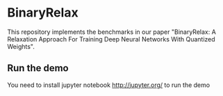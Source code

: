 # BinaryRelax
This repository implements the benchmarks in our paper "BinaryRelax: A Relaxation Approach For Training Deep Neural Networks With Quantized Weights".
## Run the demo
You need to install jupyter notebook http://jupyter.org/ to run the demo
